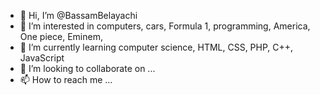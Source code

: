 - 👋 Hi, I’m @BassamBelayachi
- 👀 I’m interested in computers, cars, Formula 1, programming, America, One piece, Eminem, 
- 🌱 I’m currently learning computer science, HTML, CSS, PHP, C++, JavaScript 
- 💞️ I’m looking to collaborate on ...
- 📫 How to reach me ...

<!---
BassamBelayachi/BassamBelayachi is a ✨ special ✨ repository because its `README.md` (this file) appears on your GitHub profile.
You can click the Preview link to take a look at your changes.
--->
